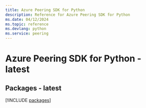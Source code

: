 ```yaml
---
title: Azure Peering SDK for Python
description: Reference for Azure Peering SDK for Python
ms.date: 04/12/2024
ms.topic: reference
ms.devlang: python
ms.service: peering
---
```

# Azure Peering SDK for Python - latest
## Packages - latest
[!INCLUDE [packages](peering-index.md)]